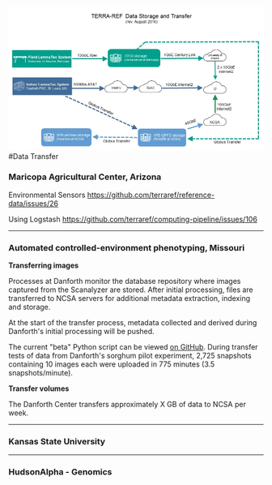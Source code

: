 ![](/assets/Transfer.jpg)\#Data Transfer

### Maricopa Agricultural Center, Arizona

Environmental Sensors
[https:\/\/github.com\/terraref\/reference-data\/issues\/26](https://github.com/terraref/reference-data/issues/26)

Using Logstash [https:\/\/github.com\/terraref\/computing-pipeline\/issues\/106](https://github.com/terraref/computing-pipeline/issues/106)

---

### Automated controlled-environment phenotyping, Missouri

**Transferring images**

Processes at Danforth monitor the database repository where images captured from the Scanalyzer are stored. After initial processing, files are transferred to NCSA servers for additional metadata extraction, indexing and storage.

At the start of the transfer process, metadata collected and derived during Danforth's initial processing will be pushed.

The current "beta" Python script can be viewed [on GitHub](https://github.com/terraref/computing-pipeline/blob/master/scripts/PlantcvClowderUploader.py). During transfer tests of data from Danforth's sorghum pilot experiment, 2,725 snapshots containing 10 images each were uploaded in 775 minutes \(3.5 snapshots\/minute\).

**Transfer volumes**

The Danforth Center transfers approximately X GB of data to NCSA per week.

---

### Kansas State University

---

### HudsonAlpha - Genomics

